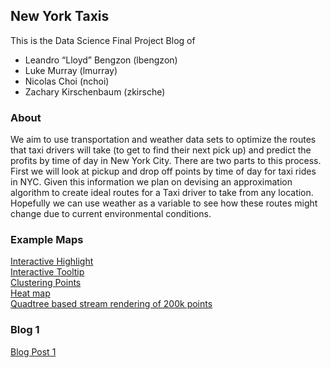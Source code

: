 ## New York Taxis

This is the Data Science Final Project Blog of
- Leandro “Lloyd” Bengzon (lbengzon)
- Luke Murray (lmurray)
- Nicolas Choi (nchoi)
- Zachary Kirschenbaum (zkirsche)

### About

We aim to use transportation and weather data sets to optimize the routes that taxi drivers will take (to get to find their next pick up) and predict the profits by time of day in New York City. There are two parts to this process. First we will look at pickup and drop off points by time of day for taxi rides in NYC. Given this information we plan on devising an approximation algorithm to create ideal routes for a Taxi driver to take from any location. Hopefully we can use weather as a variable to see how these routes might change due to current environmental conditions.

### Example Maps
[Interactive Highlight](https://nchoi.github.io/NewYorkTaxis/maps/interactiveHighlightMap.html)  
[Interactive Tooltip](https://nchoi.github.io/NewYorkTaxis/maps/toolTip.html)  
[Clustering Points](https://nchoi.github.io/NewYorkTaxis/maps/clusters.html)  
[Heat map](https://nchoi.github.io/NewYorkTaxis/maps/heatmap.html)  
[Quadtree based stream rendering of 200k points](https://nchoi.github.io/NewYorkTaxis/maps/canvasQuadtreeStreamRender.html)

### Blog 1
[Blog Post 1](https://nchoi.github.io/NewYorkTaxis/blogpost1.html)


